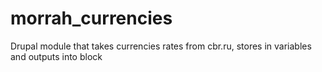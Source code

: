 morrah_currencies
=================

Drupal module that takes currencies rates from cbr.ru, stores in variables and outputs into block

